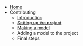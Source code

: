 * [Home](https://github.com/Autovw/AdditionalGunsDocs/wiki)
* Contributing
  * [Introduction](https://github.com/Autovw/AdditionalGunsDocs/wiki/Contributing---Introduction)
  * [Setting up the project](https://github.com/Autovw/AdditionalGunsDocs/wiki/Contributing---Setting-up-the-project)
  * [Making a model](https://github.com/Autovw/AdditionalGunsDocs/wiki/Contributing---Making-a-model)
  * Adding a model to the project
  * Final steps